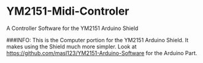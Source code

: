 # YM2151-Midi-Controler
A Controller Software for the YM2151 Arduino Shield

###INFO:
This is the Computer portion for the YM2151 Arduino Shield. It makes using the Shield much more simpler. Look at https://github.com/masl123/YM2151-Arduino-Software for the Arduino Part.

